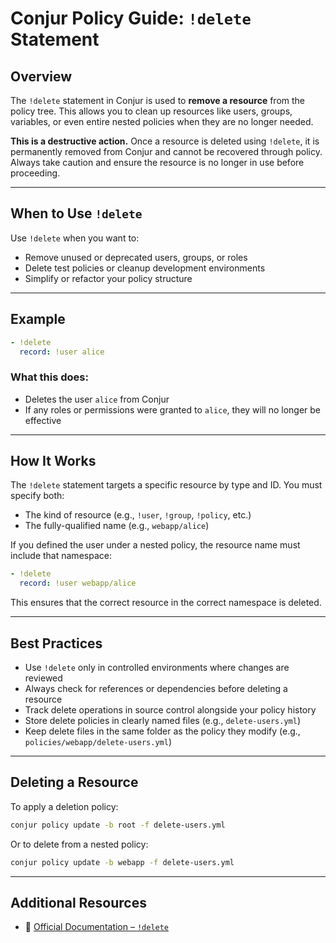 # Conjur Policy Guide: `!delete` Statement

## Overview

The `!delete` statement in Conjur is used to **remove a resource** from the policy tree. This allows you to clean up resources like users, groups, variables, or even entire nested policies when they are no longer needed.

**This is a destructive action.** Once a resource is deleted using `!delete`, it is permanently removed from Conjur and cannot be recovered through policy. Always take caution and ensure the resource is no longer in use before proceeding.

---

## When to Use `!delete`

Use `!delete` when you want to:

* Remove unused or deprecated users, groups, or roles
* Delete test policies or cleanup development environments
* Simplify or refactor your policy structure

---

## Example

```yaml
- !delete
  record: !user alice
```

### What this does:

* Deletes the user `alice` from Conjur
* If any roles or permissions were granted to `alice`, they will no longer be effective

---

## How It Works

The `!delete` statement targets a specific resource by type and ID. You must specify both:

* The kind of resource (e.g., `!user`, `!group`, `!policy`, etc.)
* The fully-qualified name (e.g., `webapp/alice`)

If you defined the user under a nested policy, the resource name must include that namespace:

```yaml
- !delete
  record: !user webapp/alice
```

This ensures that the correct resource in the correct namespace is deleted.

---

## Best Practices

* Use `!delete` only in controlled environments where changes are reviewed
* Always check for references or dependencies before deleting a resource
* Track delete operations in source control alongside your policy history
* Store delete policies in clearly named files (e.g., `delete-users.yml`)
* Keep delete files in the same folder as the policy they modify (e.g., `policies/webapp/delete-users.yml`)

---

## Deleting a Resource

To apply a deletion policy:

```bash
conjur policy update -b root -f delete-users.yml
```

Or to delete from a nested policy:

```bash
conjur policy update -b webapp -f delete-users.yml
```

---

## Additional Resources

* 📖 [Official Documentation – `!delete`](https://docs.cyberark.com/conjur-cloud/latest/en/content/operations/policy/statement-ref-delete.htm)
